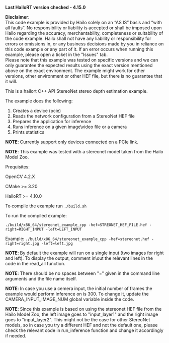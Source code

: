 **Last HailoRT version checked - 4.15.0**

**Disclaimer:** <br />
This code example is provided by Hailo solely on an “AS IS” basis and “with all faults”. No responsibility or liability is accepted or shall be imposed upon Hailo regarding the accuracy, merchantability, completeness or suitability of the code example. Hailo shall not have any liability or responsibility for errors or omissions in, or any business decisions made by you in reliance on this code example or any part of it. If an error occurs when running this example, please open a ticket in the "Issues" tab.<br />
Please note that this example was tested on specific versions and we can only guarantee the expected results using the exact version mentioned above on the exact environment. The example might work for other versions, other environment or other HEF file, but there is no guarantee that it will.


This is a hailort C++ API StereoNet stereo depth estimation example.

The example does the following:

1. Creates a device (pcie)
2. Reads the network configuration from a StereoNet HEF file
3. Prepares the application for inference
4. Runs inference on a given image\video file or a camera
5. Prints statistics

**NOTE**: Currently support only devices connected on a PCIe link.

**NOTE**: This example was tested with a stereonet model taken from the Hailo Model Zoo.


Prequisites:

OpenCV 4.2.X

CMake >= 3.20

HailoRT >= 4.10.0


To compile the example run `./build.sh`

To run the compiled example:

`./build/x86_64/stereonet_example_cpp -hef=STREONET_HEF_FILE.hef -right=RIGHT_INPUT -left=LEFT_INPUT`

Example:
`./build/x86_64/stereonet_example_cpp -hef=stereonet.hef -right=right.jpg -left=left.jpg`


**NOTE**: By default the example will run on a single input (two images for right and left). To display the output, comment in\out the relevant lines in the code in the read_all function.

**NOTE**: There should be no spaces between "=" given in the command line arguments and the file name itself.

**NOTE**: In case you use a cemera input, the initial number of frames the example would perform inference on is 300. To change it, update the CAMERA_INPUT_IMAGE_NUM global variable inside the code. 

**NOTE**: Since this example is based on using the stereonet HEF file from the Hailo Model Zoo, the left image goes to "input_layer1" and the right image goes to "input_layer2". This might not be the case for other StereoNet models, so in case you try a different HEF and not the default one, please check the relevant code in run_inference function and change it accordingly if needed. 

